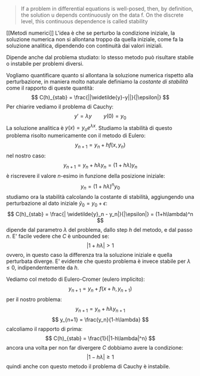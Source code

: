 >If a problem in differential equations is well-posed, then, by definition, the solution u depends continuously on the data f. On the discrete level, this continuous dependence is called stability

 [[Metodi numerici]]
L'idea è che se perturbo la condizione iniziale, la soluzione numerica non si allontana troppo da quella iniziale, come fa la soluzione analitica, dipendendo con continuità dai valori iniziali. 

Dipende anche dal problema studiato: lo stesso metodo può risultare stabile o instabile per problemi diversi.

Vogliamo quantificare quanto si allontana la soluzione numerica rispetto alla perturbazione, in maniera molto naturale definiamo la _costante di stabilità_ come il rapporto di queste quantità:
$$
C(h)_{stab} = \frac{||\widetilde{y}-y||}{|\epsilon|}
$$
Per chiarire vediamo il problema di Cauchy:
$$
y' = \lambda y \qquad y(0)=y_0
$$
La soluzione analitica è $y(x) = y_oe^{\lambda x}$. Studiamo la stabilità di questo problema risolto numericamente con il metodo di Eulero:
$$
y_{n+1} = y_n + hf(x,y_n)
$$
nel nostro caso:
$$
y_{n+1} = y_n + h\lambda y_n = (1+h\lambda)y_n 
$$
è riscrevere il valore $n$-esimo in funzione della posizione iniziale:
$$
y_n = (1+h\lambda)^ny_0
$$
studiamo ora la stabilità calcolando la costante di stabilità, aggiungendo una perturbazione al dato iniziale $\widetilde{y}_0 = y_0 + \epsilon$:
$$
C(h)_{stab} = \frac{| \widetilde{y}_n - y_n|}{|\epsilon|} = (1+h\lambda)^n
$$
dipende dal parametro $\lambda$ del problema, dallo step $h$ del metodo, e dal passo $n$. E' facile vedere che $C$ è unbounded se:
$$
|1+h\lambda| > 1
$$
ovvero, in questo caso la differenza tra la soluzione iniziale e quella perturbata diverge. E' evidente che questo problema è invece stabile per $\lambda \leq 0$, indipendentemente da $h$.

Vediamo col metodo di Eulero-Cromer (eulero implicito):
$$
y_{n+1} = y_n + f(x+h,y_{n+1})
$$
per il nostro problema:
$$
y_{n+1} = y_n + h\lambda y_{n+1}
$$
$$
y_{n+1} = \frac{y_n}{1-h\lambda}
$$
calcoliamo il rapporto di prima:
$$
C(h)_{stab} = \frac{1}{|1-h\lambda|^n}
$$
ancora una volta per non far divergere $C$ dobbiamo avere la condizione:
$$
|1-h\lambda| \geq 1
$$
quindi anche con questo metodo il problema di Cauchy è instabile.